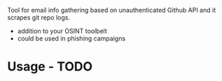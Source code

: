 Tool for email info gathering based on unauthenticated Github API and it scrapes git repo logs.
* addition to your OSINT toolbelt
* could be used in phishing campaigns

# Usage - TODO

